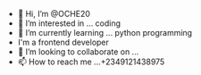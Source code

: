 - 👋 Hi, I’m @OCHE20
- 👀 I’m interested in ... coding 
- 🌱 I’m currently learning ... python programming
- I'm a frontend developer
- 💞️ I’m looking to collaborate on ...
- 📫 How to reach me ...+2349121438975

<!---
OCHE20/OCHE20 is a ✨ special ✨ repository because its `README.md` (this file) appears on your GitHub profile.
You can click the Preview link to take a look at your changes.
--->
